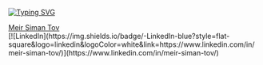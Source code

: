 [![Typing SVG](https://readme-typing-svg.demolab.com?font=Fira+Code&size=30&pause=1000&color=1E6A8BDD&center=%D7%A9%D7%81%D6%B6%D7%A7%D6%B6%D7%A8&vCenter=%D7%A9%D7%81%D6%B6%D7%A7%D6%B6%D7%A8&repeat=%D7%A0%D6%B8%D7%9B%D7%95%D6%B9%D7%9F&random=%D7%A9%D7%81%D6%B6%D7%A7%D6%B6%D7%A8&width=435&lines=Hello%2C+I'm+AcrasKing;Don't+be+shy%2C+be+a+hero!+%F0%9F%98%89)](https://git.io/typing-svg)

<div class="badge-base LI-profile-badge" data-locale="en_US" data-size="medium" data-theme="dark" data-type="VERTICAL" data-vanity="meir-siman-tov" data-version="v1">
    <a class="badge-base__link LI-simple-link" href="https://il.linkedin.com/in/meir-siman-tov?trk=profile-badge">Meir Siman Tov</a>
</div>
[![LinkedIn](https://img.shields.io/badge/-LinkedIn-blue?style=flat-square&logo=linkedin&logoColor=white&link=https://www.linkedin.com/in/meir-siman-tov/)](https://www.linkedin.com/in/meir-siman-tov/)
